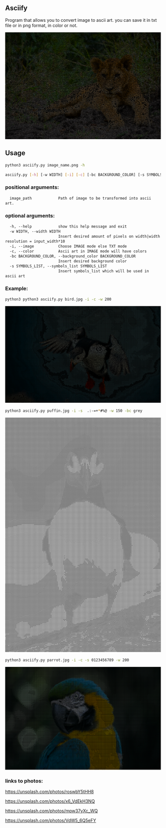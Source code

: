 ## Asciify
Program that allows you to convert image to ascii art.
you can save it in txt file or in png format, in color or not.

![GitHub Logo](lion_ascii.png)

## Usage
```bash
python3 asciify.py image_name.png -h
```
```bash
asciify.py [-h] [-w WIDTH] [-i] [-c] [-bc BACKGROUND_COLOR] [-s SYMBOLS_LIST] image_path
```
### positional arguments:
```
  image_path            Path of image to be transformed into ascii art.
```

### optional arguments:
```
  -h, --help            show this help message and exit
  -w WIDTH, --width WIDTH
                        Insert desired amount of pixels on width|width resolution = input_width*10
  -i, --image           Choose IMAGE mode else TXT mode
  -c, --color           Ascii art in IMAGE mode will have colors
  -bc BACKGROUND_COLOR, --background_color BACKGROUND_COLOR
                        Insert desired background color
  -s SYMBOLS_LIST, --symbols_list SYMBOLS_LIST
                        Insert symbols_list which will be used in ascii art

```

### Example:
```bash
python3 python3 asciify.py bird.jpg -i -c -w 200
```
![GitHub Logo](bird_ascii.png)

```bash
python3 asciify.py puffin.jpg -i -s  .:-=+*#%@ -w 150 -bc grey
```
![GitHub Logo](puffin_ascii.png)

```bash
python3 asciify.py parrot.jpg -i -c -s 0123456789 -w 200
```
![GitHub Logo](parrot_ascii.png)

### links to photos:
https://unsplash.com/photos/roswbY5tHH8

https://unsplash.com/photos/x6_VdEkH3NQ

https://unsplash.com/photos/mpw37yXc_WQ

https://unsplash.com/photos/VdW5_6Q5eFY